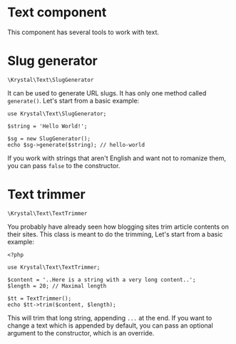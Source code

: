 Text component
=============

This component has several tools to work with text.

# Slug generator

    \Krystal\Text\SlugGenerator

It can be used to generate URL slugs. It has only one method called `generate()`. Let's start from a basic example:

    use Krystal\Text\SlugGenerator;
    
    $string = 'Hello World!';
    
    $sg = new SlugGenerator();
    echo $sg->generate($string); // hello-world

If you work with strings that aren't English and want not to romanize them, you can pass `false` to the constructor.

# Text trimmer

    \Krystal\Text\TextTrimmer

You probably have already seen how blogging sites trim article contents on their sites. This class is meant to do the trimming, Let's start from a basic example:

    <?php
    
    use Krystal\Text\TextTrimmer;
    
    $content = '..Here is a string with a very long content..';
    $length = 20; // Maximal length
    
    $tt = TextTrimmer();
    echo $tt->trim($content, $length);

This will trim that long string, appending `...` at the end. If you want to change a text which is appended by default, you can pass an optional argument to the constructor, which is an override.
